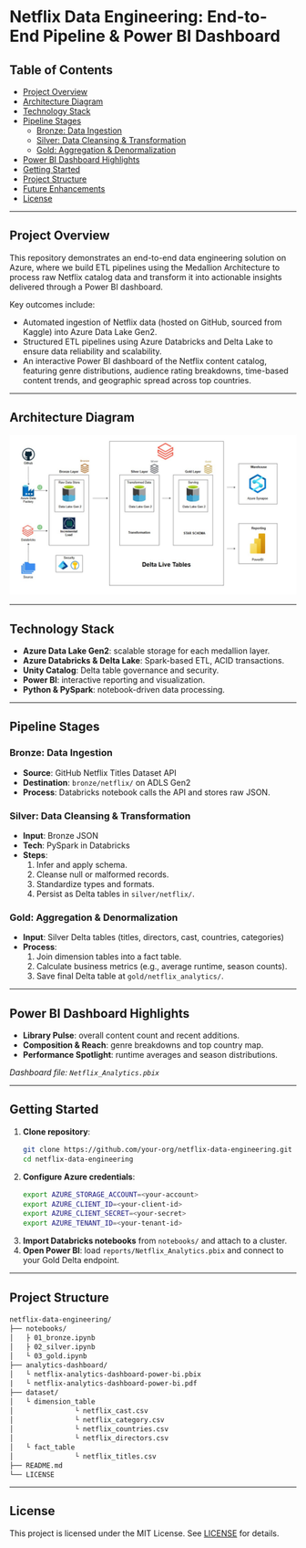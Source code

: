 
# Netflix Data Engineering: End-to-End Pipeline & Power BI Dashboard

## Table of Contents
- [Project Overview](#project-overview)
- [Architecture Diagram](#architecture-diagram)
- [Technology Stack](#technology-stack)
- [Pipeline Stages](#pipeline-stages)
  - [Bronze: Data Ingestion](#bronze-data-ingestion)
  - [Silver: Data Cleansing & Transformation](#silver-data-cleansing--transformation)
  - [Gold: Aggregation & Denormalization](#gold-aggregation--denormalization)
- [Power BI Dashboard Highlights](#power-bi-dashboard-highlights)
- [Getting Started](#getting-started)
- [Project Structure](#project-structure)
- [Future Enhancements](#future-enhancements)
- [License](#license)

---

## Project Overview
This repository demonstrates an end-to-end data engineering solution on Azure, where we build ETL pipelines using the Medallion Architecture to process raw Netflix catalog data and transform it into actionable insights delivered through a Power BI dashboard.

Key outcomes include:
- Automated ingestion of Netflix data (hosted on GitHub, sourced from Kaggle) into Azure Data Lake Gen2.
- Structured ETL pipelines using Azure Databricks and Delta Lake to ensure data reliability and scalability.
- An interactive Power BI dashboard of the Netflix content catalog, featuring genre distributions, audience rating breakdowns, time-based content trends, and geographic spread across top countries.

---

## Architecture Diagram

![Netflix Data Engineering Architecture](https://raw.githubusercontent.com/adityarajendrashanbhag/Netfix-Azure-data-engineering-project-with-PowerBI-dashboard/main/netflix-data-engineering-architecture.jpg)


---

## Technology Stack
- **Azure Data Lake Gen2**: scalable storage for each medallion layer.
- **Azure Databricks & Delta Lake**: Spark-based ETL, ACID transactions.
- **Unity Catalog**: Delta table governance and security.
- **Power BI**: interactive reporting and visualization.
- **Python & PySpark**: notebook-driven data processing.

---

## Pipeline Stages

### Bronze: Data Ingestion  
- **Source**: GitHub Netflix Titles Dataset API  
- **Destination**: `bronze/netflix/` on ADLS Gen2  
- **Process**: Databricks notebook calls the API and stores raw JSON.  

### Silver: Data Cleansing & Transformation  
- **Input**: Bronze JSON  
- **Tech**: PySpark in Databricks  
- **Steps**:
  1. Infer and apply schema.  
  2. Cleanse null or malformed records.  
  3. Standardize types and formats.  
  4. Persist as Delta tables in `silver/netflix/`.  

### Gold: Aggregation & Denormalization  
- **Input**: Silver Delta tables (titles, directors, cast, countries, categories)  
- **Process**:
  1. Join dimension tables into a fact table.  
  2. Calculate business metrics (e.g., average runtime, season counts).  
  3. Save final Delta table at `gold/netflix_analytics/`.  

---

## Power BI Dashboard Highlights
- **Library Pulse**: overall content count and recent additions.  
- **Composition & Reach**: genre breakdowns and top country map.  
- **Performance Spotlight**: runtime averages and season distributions.  

*Dashboard file: `Netflix_Analytics.pbix`*

---

## Getting Started

1. **Clone repository**:
   ```bash
   git clone https://github.com/your-org/netflix-data-engineering.git
   cd netflix-data-engineering
   ```
2. **Configure Azure credentials**:
   ```bash
   export AZURE_STORAGE_ACCOUNT=<your-account>
   export AZURE_CLIENT_ID=<your-client-id>
   export AZURE_CLIENT_SECRET=<your-secret>
   export AZURE_TENANT_ID=<your-tenant-id>
   ```
3. **Import Databricks notebooks** from `notebooks/` and attach to a cluster.
4. **Open Power BI**: load `reports/Netflix_Analytics.pbix` and connect to your Gold Delta endpoint.

---

## Project Structure
```
netflix-data-engineering/
├── notebooks/        
│   ├ 01_bronze.ipynb
│   ├ 02_silver.ipynb
│   └ 03_gold.ipynb
├── analytics-dashboard/          
│   └ netflix-analytics-dashboard-power-bi.pbix
|   └ netflix-analytics-dashboard-power-bi.pdf
├── dataset/             
│   └ dimension_table
│               └ netflix_cast.csv
│               └ netflix_category.csv
│               └ netflix_countries.csv
│               └ netflix_directors.csv
│   └ fact_table
│               └ netflix_titles.csv
├── README.md
└── LICENSE
```

---

## License
This project is licensed under the MIT License. See [LICENSE](LICENSE) for details.
